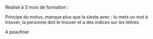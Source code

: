 Réalisé à 3 mois de formation :

Principe du motus, manque plus que la sieste avec : tu mets un mot à trouver, la personne doit le trouver et a des indices sur les lettres.

A peaufiner
